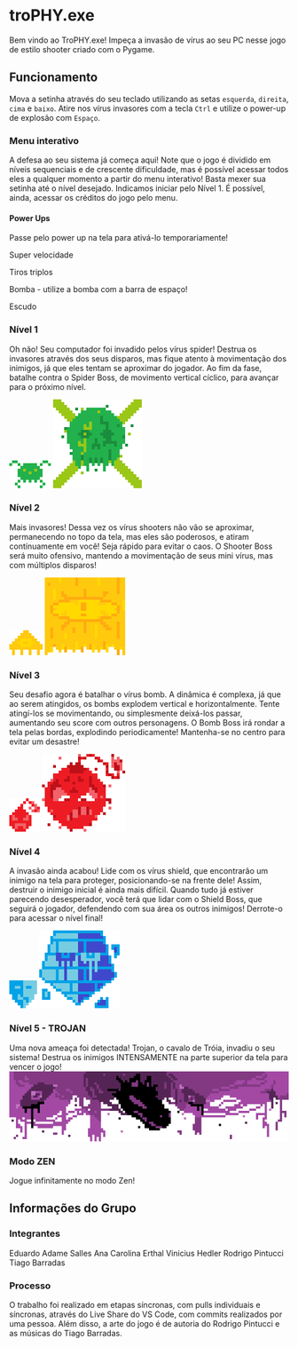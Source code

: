 # troPHY.exe 

Bem vindo ao TroPHY.exe! Impeça a invasão de vírus ao seu PC nesse jogo de estilo shooter criado com o Pygame.

## Funcionamento

Mova a setinha através do seu teclado utilizando as setas `esquerda`, `direita`, `cima` e `baixo`. Atire nos vírus invasores com a tecla `Ctrl` e utilize o power-up de explosão com `Espaço`.

### Menu interativo

A defesa ao seu sistema já começa aqui! Note que o jogo é dividido em níveis sequenciais e de crescente dificuldade, mas é possível acessar todos eles a qualquer momento a partir do menu interativo! Basta mexer sua setinha até o nível desejado.
Indicamos iniciar pelo Nível 1. É possível, ainda, acessar os créditos do jogo pelo menu.

#### Power Ups

Passe pelo power up na tela para ativá-lo temporariamente! 

Super velocidade

Tiros triplos

Bomba - utilize a bomba com a barra de espaço!

Escudo


### Nível 1

Oh não! Seu computador foi invadido pelos vírus spider! Destrua os invasores através dos seus disparos, mas fique atento à movimentação dos inimigos, já que eles tentam se aproximar do jogador.
Ao fim da fase, batalhe contra o Spider Boss, de movimento vertical cíclico, para avançar para o próximo nível.

![spider](https://github.com/adamesalles/curso_pygame/blob/game/coronashooter/images/inimigo1G.png?raw=true)
![BossSpider](https://github.com/adamesalles/curso_pygame/blob/game/coronashooter/images/boss1G.png?raw=true)


### Nível 2

Mais invasores! Dessa vez os vírus shooters não vão se aproximar, permanecendo no topo da tela, mas eles são poderosos, e atiram contínuamente em você! Seja rápido para evitar o caos.
O Shooter Boss será muito ofensivo, mantendo a movimentação de seus mini vírus, mas com múltiplos disparos!

![shooter](https://github.com/adamesalles/curso_pygame/blob/game/coronashooter/images/inimigo2Y.png?raw=true)
![bossShooter](https://github.com/adamesalles/curso_pygame/blob/game/coronashooter/images/boss2Y.png?raw=true)


### Nível 3

Seu desafio agora é batalhar o vírus bomb. A dinâmica é complexa, já que ao serem atingidos, os bombs explodem vertical e horizontalmente. Tente atingí-los se movimentando, ou simplesmente deixá-los passar, aumentando seu score com outros personagens.
O Bomb Boss irá rondar a tela pelas bordas, explodindo periodicamente! Mantenha-se no centro para evitar um desastre!

![bomb](https://github.com/adamesalles/curso_pygame/blob/game/coronashooter/images/inimigo3R.png?raw=true)
![BossBomb](https://github.com/adamesalles/curso_pygame/blob/game/coronashooter/images/boss3R.png?raw=true)


### Nível 4

A invasão ainda acabou! Lide com os vírus shield, que encontrarão um inimigo na tela para proteger, posicionando-se na frente dele! Assim, destruir o inimigo inicial é ainda mais difícil.
Quando tudo já estiver parecendo desesperador, você terá que lidar com o Shield Boss, que seguirá o jogador, defendendo com sua área os outros inimigos! Derrote-o para acessar o nível final!

![shield](https://github.com/adamesalles/curso_pygame/blob/game/coronashooter/images/inimigo4B.png?raw=true)
![BossShield](https://github.com/adamesalles/curso_pygame/blob/game/coronashooter/images/boss4B.png?raw=true)

### Nível 5 - TROJAN

Uma nova ameaça foi detectada! Trojan, o cavalo de Tróia, invadiu o seu sistema! Destrua os inimigos INTENSAMENTE na parte superior da tela para vencer o jogo!
![Trojan](https://github.com/adamesalles/curso_pygame/blob/game/coronashooter/images/troia1.png?raw=true)


### Modo ZEN

Jogue infinitamente no modo Zen!


## Informações do Grupo

### Integrantes
Eduardo Adame Salles
Ana Carolina Erthal
Vinicius Hedler
Rodrigo Pintucci
Tiago Barradas

### Processo

O trabalho foi realizado em etapas síncronas, com pulls individuais e síncronas, através do Live Share do VS Code, com commits realizados por uma pessoa.
Além disso, a arte do jogo é de autoria do Rodrigo Pintucci e as músicas do Tiago Barradas.

